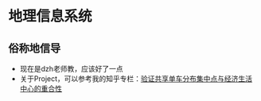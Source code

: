 # 地理信息系统
## 俗称地信导
- 现在是dzh老师教，应该好了一点  
- 关于Project，可以参考我的知乎专栏：[验证共享单车分布集中点与经济生活中心的重合性](https://zhuanlan.zhihu.com/p/36428462)  
